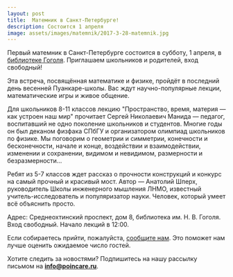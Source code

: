 ```yaml
---
layout: post
title:  Матемник в Санкт-Петербурге!
description: Состоится 1 апреля
image: assets/images/matemnik/2017-3-28-matemnik.jpg
---
```


Первый матемник в Санкт-Петербурге состоится в субботу, 1 апреля, в [библиотеке Гоголя](http://gogol-library.ru). Приглашаем школьников и родителей, вход свободный!

Эта встреча, посвящённая математике и физике, пройдёт в последний день весенней Пуанкаре-школы. Вас ждут научно-популярные лекции, математические игры и живое общение.

Для школьников 8-11 классов лекцию "Пространство, время, материя — как устроен наш мир" прочитает Сергей Николаевич Манида — педагог, воспитавший не одно поколение школьников и студентов. Многие годы он был деканом физфака СПбГУ и организатором олимпиад школьников по физике. Мы поговорим о геометрии и симметрии, конечности и бесконечности, начале и конце, воздействии и взаимодействии, изменении и сохранении, видимом и невидимом, размерности и безразмерности...

Ребят из 5-7 классов ждет рассказ о прочности конструкций и конкурс на самый прочный и красивый мост. Автор — Анатолий Шперх, руководитель Школы инженерного мышления ЛНМО, известный учитель-исследователь и популяризатор науки. Человек, который умеет всё объяснить просто.

Адрес: Среднеохтинский проспект, дом 8, библиотека им. Н. В. Гоголя. Вход свободный. 
Начало лекций в 12:00. 

Если собираетесь прийти, пожалуйста, [сообщите нам](https://goo.gl/forms/d5DIWrr4VJMVXAly1). 
Это поможет нам лучше оценить ожидаемое число гостей. 

Хотите следить за новостями? Подпишитесь на нашу рассылку письмом на **info@poincare.ru**.
